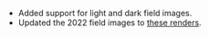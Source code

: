 * Added support for light and dark field images.
* Updated the 2022 field images to [these renders](https://www.chiefdelphi.com/t/2022-top-down-field-renders/399031).